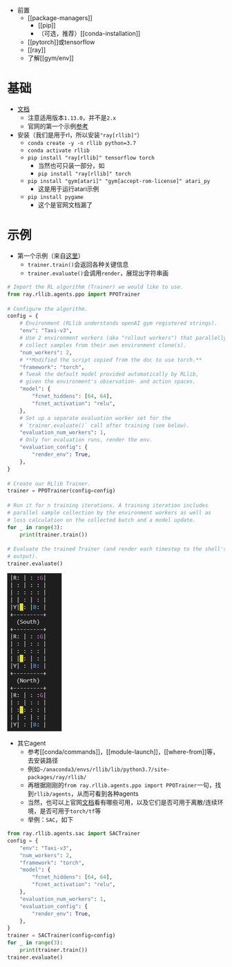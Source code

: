 - 前置
  - [[package-managers]]
    - [[pip]]
    - （可选，推荐）[[conda-installation]]
  - [[pytorch]]或tensorflow
  - [[ray]]
  - 了解[[gym/env]]
# 基础
- [文档](https://docs.ray.io/en/releases-1.13.0/ray-overview/index.html)
  - 注意适用版本`1.13.0`，并不是`2.x`
  - 官网的第一个示例[参考](https://docs.ray.io/en/releases-1.13.0/rllib/index.html)
- 安装（我们是用于rl，所以安装`"ray[rllib]"`）
    - `conda create -y -n rllib python=3.7`
    - `conda activate rllib`
    - `pip install "ray[rllib]" tensorflow torch`
      - 当然也可只装一部分，如
      - `pip install "ray[rllib]" torch`
    - `pip install "gym[atari]" "gym[accept-rom-license]" atari_py`
      - 这是用于运行atari示例
    - `pip install pygame`
      - 这个是官网文档漏了
# 示例
- 第一个示例（来自[这里](https://docs.ray.io/en/releases-1.13.0/rllib/index.html)）
  - `trainer.train()`会返回各种关键信息
  - `trainer.evaluate()`会调用`render`，展现出字符串画
```python
# Import the RL algorithm (Trainer) we would like to use.
from ray.rllib.agents.ppo import PPOTrainer

# Configure the algorithm.
config = {
    # Environment (RLlib understands openAI gym registered strings).
    "env": "Taxi-v3",
    # Use 2 environment workers (aka "rollout workers") that parallelly
    # collect samples from their own environment clone(s).
    "num_workers": 2,
    # **Modified the script copied from the doc to use torch.**
    "framework": "torch",
    # Tweak the default model provided automatically by RLlib,
    # given the environment's observation- and action spaces.
    "model": {
        "fcnet_hiddens": [64, 64],
        "fcnet_activation": "relu",
    },
    # Set up a separate evaluation worker set for the
    # `trainer.evaluate()` call after training (see below).
    "evaluation_num_workers": 1,
    # Only for evaluation runs, render the env.
    "evaluation_config": {
        "render_env": True,
    },
}

# Create our RLlib Trainer.
trainer = PPOTrainer(config=config)

# Run it for n training iterations. A training iteration includes
# parallel sample collection by the environment workers as well as
# loss calculation on the collected batch and a model update.
for _ in range(3):
    print(trainer.train())

# Evaluate the trained Trainer (and render each timestep to the shell's
# output).
trainer.evaluate()
```
![](evaluate.png)
- 其它agent
  - 参考[[conda/commands]]，[[module-launch]]，[[where-from]]等，去安装路径
  - 例如`~/anaconda3/envs/rllib/lib/python3.7/site-packages/ray/rllib/`
  - 再根据刚刚的`from ray.rllib.agents.ppo import PPOTrainer`一句，找到`rllib/agents`，从而可看到各种agents
  - 当然，也可以上官网[文档](https://docs.ray.io/en/releases-1.13.0/rllib/rllib-algorithms.html)看有哪些可用，以及它们是否可用于离散/连续环境，是否可用于`torch/tf`等
  - 举例：`SAC`，如下
```python
from ray.rllib.agents.sac import SACTrainer
config = {
    "env": "Taxi-v3",
    "num_workers": 2,
    "framework": "torch",
    "model": {
        "fcnet_hiddens": [64, 64],
        "fcnet_activation": "relu",
    },
    "evaluation_num_workers": 1,
    "evaluation_config": {
        "render_env": True,
    },
}
trainer = SACTrainer(config=config)
for _ in range(3):
    print(trainer.train())
trainer.evaluate()
```
